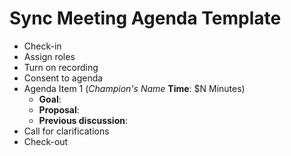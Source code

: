 # Sync Meeting Agenda Template

- Check-in
- Assign roles
- Turn on recording
- Consent to agenda
- Agenda Item 1 (*Champion's Name* **Time**: $N Minutes)
    - **Goal**:  
    - **Proposal**:  
    - **Previous discussion**:
- Call for clarifications
- Check-out
